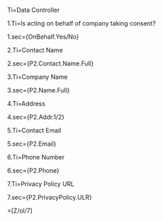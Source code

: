 Ti=Data Controller

1.Ti=Is acting on behalf of company taking consent?

1.sec={OnBehalf.Yes/No}

2.Ti=Contact Name

2.sec={P2.Contact.Name.Full}

3.Ti=Company Name

3.sec={P2.Name.Full}

4.Ti=Address

4.sec={P2.Addr.1/2}

5.Ti=Contact Email

5.sec={P2.Email}

6.Ti=Phone Number

6.sec={P2.Phone}

7.Ti=Privacy Policy URL

7.sec={P2.PrivacyPolicy.ULR}

=[Z/ol/7]